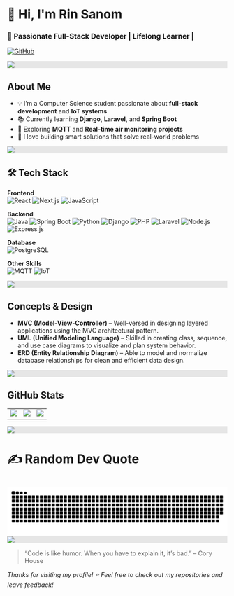 # 👋 Hi, I'm Rin Sanom

### 🚀 Passionate Full-Stack Developer | Lifelong Learner |
[![GitHub](https://img.shields.io/badge/GitHub-@RinSanom-181717?style=flat&logo=github)](https://github.com/RinSanom)

<img style="display: block;-webkit-user-select: none;margin: auto;background-color: hsl(0, 0%, 90%);" src="https://raw.githubusercontent.com/HighAmbition211/HighAmbition211/auxiliary/others/colorful_line.gif">

##  About Me

- 💡 I’m a Computer Science student passionate about **full-stack development** and **IoT systems**
- 📚 Currently learning **Django**, **Laravel**, and **Spring Boot**
- 🔭 Exploring **MQTT** and **Real-time air monitoring projects**
- 🚀 I love building smart solutions that solve real-world problems


<img style="display: block;-webkit-user-select: none;margin: auto;background-color: hsl(0, 0%, 90%);" src="https://raw.githubusercontent.com/HighAmbition211/HighAmbition211/auxiliary/others/colorful_line.gif">

## 🛠️ Tech Stack

**Frontend**  
![React](https://img.shields.io/badge/React-20232A?style=for-the-badge&logo=react&logoColor=61DAFB)
![Next.js](https://img.shields.io/badge/Next.js-000000?style=for-the-badge&logo=nextdotjs&logoColor=white)
![JavaScript](https://img.shields.io/badge/JavaScript-F7DF1E?style=for-the-badge&logo=javascript&logoColor=000)

**Backend**  
![Java](https://img.shields.io/badge/Java-ED8B00?style=for-the-badge&logo=openjdk&logoColor=white)
![Spring Boot](https://img.shields.io/badge/Spring_Boot-6DB33F?style=for-the-badge&logo=spring-boot&logoColor=white)
![Python](https://img.shields.io/badge/Python-3776AB?style=for-the-badge&logo=python&logoColor=white)
![Django](https://img.shields.io/badge/Django-092E20?style=for-the-badge&logo=django&logoColor=white)
![PHP](https://img.shields.io/badge/PHP-777BB4?style=for-the-badge&logo=php&logoColor=white)
![Laravel](https://img.shields.io/badge/Laravel-FF2D20?style=for-the-badge&logo=laravel&logoColor=white)
![Node.js](https://img.shields.io/badge/Node.js-339933?style=for-the-badge&logo=nodedotjs&logoColor=white)
![Express.js](https://img.shields.io/badge/Express.js-000000?style=for-the-badge&logo=express&logoColor=white)

**Database**  
![PostgreSQL](https://img.shields.io/badge/PostgreSQL-316192?style=for-the-badge&logo=postgresql&logoColor=white)

**Other Skills**  
![MQTT](https://img.shields.io/badge/MQTT-Broker-FF69B4?style=for-the-badge&logo=apachekafka&logoColor=white)
![IoT](https://img.shields.io/badge/IoT-Embedded-17A2B8?style=for-the-badge&logo=raspberrypi&logoColor=white)

<img style="display: block;-webkit-user-select: none;margin: auto;background-color: hsl(0, 0%, 90%);" src="https://raw.githubusercontent.com/HighAmbition211/HighAmbition211/auxiliary/others/colorful_line.gif">

##  Concepts & Design

-  **MVC (Model-View-Controller)** – Well-versed in designing layered applications using the MVC architectural pattern.
-  **UML (Unified Modeling Language)** – Skilled in creating class, sequence, and use case diagrams to visualize and plan system behavior.
-  **ERD (Entity Relationship Diagram)** – Able to model and normalize database relationships for clean and efficient data design.


<img style="display: block;-webkit-user-select: none;margin: auto;background-color: hsl(0, 0%, 90%);" src="https://raw.githubusercontent.com/HighAmbition211/HighAmbition211/auxiliary/others/colorful_line.gif">

##  GitHub Stats

<table>
  <tr>
    <td>
      <img src="https://github-readme-stats.vercel.app/api?username=RinSanom&show_icons=true&theme=radical" width="330" />
    </td>
    <td>
      <img src="https://github-readme-streak-stats.herokuapp.com/?user=RinSanom&theme=radical" width="330" />
    </td>
    <td>
      <img src="https://github-readme-stats.vercel.app/api/top-langs/?username=RinSanom&layout=compact&theme=radical" width="330" />
    </td>
  </tr>
</table>


<img style="display: block;-webkit-user-select: none;margin: auto;background-color: hsl(0, 0%, 90%);" src="https://raw.githubusercontent.com/HighAmbition211/HighAmbition211/auxiliary/others/colorful_line.gif">

<h1>✍️ Random Dev Quote </h1>
<a target="_blank" rel="noopener noreferrer nofollow" href="https://camo.githubusercontent.com/540b7ddca5ec8693e939aac37b3ef6cbf509820e7624de69e8e0c4a9b00c8831/68747470733a2f2f71756f7465732d6769746875622d726561646d652e76657263656c2e6170702f6170693f747970653d686f72697a6f6e74616c267468656d653d746f6b796f6e69676874"><img src="https://camo.githubusercontent.com/540b7ddca5ec8693e939aac37b3ef6cbf509820e7624de69e8e0c4a9b00c8831/68747470733a2f2f71756f7465732d6769746875622d726561646d652e76657263656c2e6170702f6170693f747970653d686f72697a6f6e74616c267468656d653d746f6b796f6e69676874" alt="" data-canonical-src="https://quotes-github-readme.vercel.app/api?type=horizontal&amp;theme=tokyonight" style="max-width: 100%;"></a>
<a href="#"><img src="https://raw.githubusercontent.com/MuyleangIng/MuyleangIng/main/q.svg" style="max-width: 100%;"></a>

<img style="display: block;-webkit-user-select: none;margin: auto;background-color: hsl(0, 0%, 90%);" src="https://raw.githubusercontent.com/HighAmbition211/HighAmbition211/auxiliary/others/colorful_line.gif">

> “Code is like humor. When you have to explain it, it’s bad.” – Cory House

_Thanks for visiting my profile! ⭐ Feel free to check out my repositories and leave feedback!_

